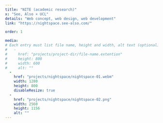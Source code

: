 ```yaml
---
title: "NITE (academic research)"
x: "See, Also × UCL"
details: "Web concept, web design, web development"
link: "https://nightspace.see-also.com/"

order: 1

media: 
# Each entry must list file name, height and width, alt text (optional)
#   -
#     href: "projects/project-dir/file-name.extention"
#     height: 800
#     width: 600
#     alt: ""
  -
    href: "projects/nightspace/nightspace-01.webm"
    width: 1280
    height: 800
    disableResize: true
  -
    href: "projects/nightspace/nightspace-02.png"
    width: 2560
    height: 1156
    alt: ""
---
```

